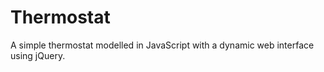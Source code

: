# Thermostat

A simple thermostat modelled in JavaScript with a dynamic web interface using jQuery. 
